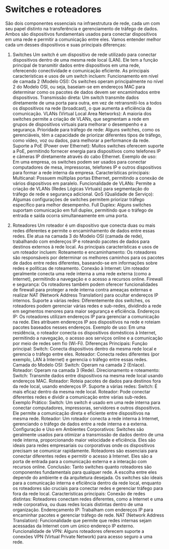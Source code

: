 # Switches e roteadores 

São dois componentes essenciais na infraestrutura de rede, cada um com seu papel distinto na transferência e gerenciamento de tráfego de dados. Ambos são dispositivos fundamentais usados para conectar dispositivos em uma rede e permitir a comunicação entre eles. Vamos entender melhor cada um desses dispositivos e suas principais diferenças:
1. Switches
Um switch é um dispositivo de rede utilizado para conectar dispositivos dentro de uma mesma rede local (LAN). Ele tem a função principal de transmitir dados entre dispositivos em uma rede, oferecendo conectividade e comunicação eficiente. As principais características e usos de um switch incluem:
    Funcionamento em nível de camada 2 (Modelo OSI): Os switches operam principalmente no nível 2 do Modelo OSI, ou seja, baseiam-se em endereços MAC para determinar como os pacotes de dados devem ser encaminhados entre dispositivos.
    Transmissão direta: Um switch transmite dados diretamente de uma porta para outra, em vez de retransmiti-los a todos os dispositivos na rede (broadcast), o que aumenta a eficiência da comunicação.
    VLANs (Virtual Local Area Networks): A maioria dos switches permite a criação de VLANs, que segmentam a rede em grupos de dispositivos virtuais para melhorar o desempenho e a segurança.
    Prioridade para tráfego de rede: Alguns switches, como os gerenciáveis, têm a capacidade de priorizar diferentes tipos de tráfego, como vídeo, voz ou dados, para melhorar a performance da rede.
    Suporte a PoE (Power over Ethernet): Muitos switches oferecem suporte a PoE, permitindo fornecer energia para dispositivos como telefones IP e câmeras IP diretamente através do cabo Ethernet.
Exemplo de uso: Em uma empresa, os switches podem ser usados para conectar computadores de mesa, impressoras, telefones IP e outros dispositivos para formar a rede interna da empresa.
Características principais:
    Multicanal: Possuem múltiplas portas Ethernet, permitindo a conexão de vários dispositivos em paralelo.
    Funcionalidade de VLANs: Permite a criação de VLANs (Redes Lógicas Virtuais) para segmentação do tráfego de rede e segurança adicional.
    QoS (Qualidade de Serviço): Algumas configurações de switches permitem priorizar tráfego específico para melhor desempenho.
    Full Duplex: Alguns switches suportam comunicação em full duplex, permitindo que o tráfego de entrada e saída ocorra simultaneamente em uma porta.

2. Roteadores
Um roteador é um dispositivo que conecta duas ou mais redes diferentes e permite o encaminhamento de dados entre essas redes. Ele atua na camada 3 do Modelo OSI (camada de rede), trabalhando com endereços IP e roteando pacotes de dados para destinos externos à rede local. As principais características e usos de um roteador incluem:
    Roteamento e encaminhamento: Os roteadores são responsáveis por determinar os melhores caminhos para os pacotes de dados entre redes diferentes, baseando-se em informações sobre redes e políticas de roteamento.
    Conexão à Internet: Um roteador geralmente conecta uma rede interna a uma rede externa (como a Internet), permitindo a navegação e o acesso a recursos online.
    Firewall e segurança: Os roteadores também podem oferecer funcionalidades de firewall para proteger a rede interna contra ameaças externas e realizar NAT (Network Address Translation) para ocultar endereços IP internos.
    Suporte a várias redes: Diferentemente dos switches, os roteadores podem gerenciar várias redes e sub-redes, dividindo a rede em segmentos menores para maior segurança e eficiência.
    Endereços IP: Os roteadores utilizam endereços IP para gerenciar a comunicação na rede. Eles atribuem endereços IP aos dispositivos na rede e roteiam pacotes baseados nesses endereços.
Exemplo de uso: Em uma residência, o roteador conecta os dispositivos domésticos à Internet, permitindo a navegação, o acesso aos serviços online e a comunicação por meio de redes sem fio (Wi-Fi).
Diferenças Principais:
    Função principal:
        Switch: Conecta dispositivos dentro da mesma rede local e gerencia o tráfego entre eles.
        Roteador: Conecta redes diferentes (por exemplo, LAN à Internet) e gerencia o tráfego entre essas redes.
    Camada do Modelo OSI:
        Switch: Operam na camada 2 (Enlace).
        Roteador: Operam na camada 3 (Rede).
    Direcionamento e roteamento:
        Switch: Transmite dados entre dispositivos na mesma rede local usando endereços MAC.
        Roteador: Roteia pacotes de dados para destinos fora da rede local, usando endereços IP.
    Suporte a várias redes:
        Switch: É mais eficaz dentro da mesma rede local.
        Roteador: Pode conectar diferentes redes e dividir a comunicação entre várias sub-redes.
Exemplo Prático:
    Switch: Um switch é usado em uma rede interna para conectar computadores, impressoras, servidores e outros dispositivos. Ele permite a comunicação direta e eficiente entre dispositivos na mesma rede.
    Roteador: Um roteador conecta a rede interna à Internet, gerenciando o tráfego de dados entre a rede interna e a externa.
Configuração e Uso em Ambientes Corporativos:
    Switches são geralmente usados para otimizar a transmissão de dados dentro de uma rede interna, proporcionando maior velocidade e eficiência. Eles são ideais para redes empresariais ou corporativas onde os dispositivos precisam se comunicar rapidamente.
    Roteadores são essenciais para conectar diferentes redes e permitir o acesso à Internet. Eles são a porta de entrada para a comunicação externa e a interação com recursos online.
Conclusão: Tanto switches quanto roteadores são componentes fundamentais para qualquer rede. A escolha entre eles depende do ambiente e da arquitetura desejada. Os switches são ideais para a comunicação interna e eficiência dentro da rede local, enquanto os roteadores são cruciais para conectar redes e gerenciar tráfego para fora da rede local.
Características principais:
    Conexão de redes distintas: Roteadores conectam redes diferentes, como a Internet e uma rede corporativa, ou duas redes locais distintas dentro de uma organização.
    Endereçamento IP: Trabalham com endereços IP para encaminhar pacotes e gerenciar tráfego de rede.
    NAT (Network Address Translation): Funcionalidade que permite que redes internas sejam acessadas da Internet com um único endereço IP externo.
    Funcionalidade de VPN: Alguns roteadores oferecem suporte a conexões VPN (Virtual Private Network) para acesso seguro a uma rede.
